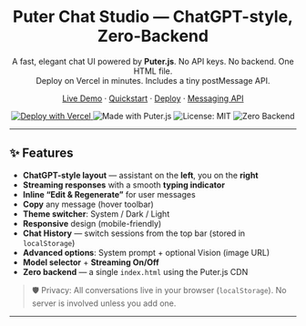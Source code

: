 <!-- Banner / Title -->


<h1 align="center">Puter Chat Studio — ChatGPT-style, Zero-Backend</h1>

<p align="center">
  A fast, elegant chat UI powered by <strong>Puter.js</strong>. No API keys. No backend. One HTML file.
  <br/>Deploy on Vercel in minutes. Includes a tiny postMessage API.
</p>

<p align="center">
  <a href="https://your-project.vercel.app">Live Demo</a>
  ·
  <a href="#-quickstart">Quickstart</a>
  ·
  <a href="#-deploy-to-vercel">Deploy</a>
  ·
  <a href="#-messaging-api-optional">Messaging API</a>
</p>

<p align="center">
  <a href="https://vercel.com/new/clone?repository-url=https://github.com/your/repo">
    <img alt="Deploy with Vercel" src="https://img.shields.io/badge/Deploy%20to-Vercel-000000?logo=vercel&logoColor=white">
  </a>
  <img alt="Made with Puter.js" src="https://img.shields.io/badge/Made%20with-Puter.js-14b8a6?logo=sparkfun&logoColor=white">
  <img alt="License: MIT" src="https://img.shields.io/badge/License-MIT-22c55e">
  <img alt="Zero Backend" src="https://img.shields.io/badge/Backend-None-0ea5e9">
</p>

---

## ✨ Features

- **ChatGPT-style layout** — assistant on the **left**, you on the **right**
- **Streaming responses** with a smooth **typing indicator**
- **Inline “Edit & Regenerate”** for user messages
- **Copy** any message (hover toolbar)
- **Theme switcher**: System / Dark / Light
- **Responsive** design (mobile-friendly)
- **Chat History** — switch sessions from the top bar (stored in `localStorage`)
- **Advanced options**: System prompt + optional Vision (image URL)
- **Model selector** + **Streaming On/Off**
- **Zero backend** — a single `index.html` using the Puter.js CDN

> 🛡️ Privacy: All conversations live in your browser (`localStorage`). No server is involved unless you add one.

---

